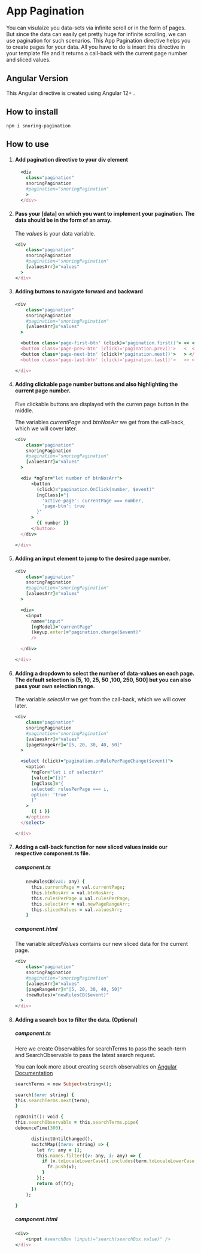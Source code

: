 <h1>App Pagination</h1>
<p>You can visulaize you data-sets via infinite scroll or in the form of pages. But since the data can easily get pretty huge for infinite scrolling, we can use pagination for such scenarios. This App Pagination directive helps you to create pages for your data. All you have to do is insert this directive in your template file and it returns a call-back with the current page number and sliced values. </p>

<h2>Angular Version</h2>
<p>This Angular directive is created using Angular 12+ .</p>

<h2>How to install</h2>

```
npm i snoring-pagination
```

<h2>How to use</h2>

<ol>

<li>
<h4>Add pagination directive to your div element</h4>

```ruby
  <div
    class="pagination"
    snoringPagination
    #pagination="snoringPagination"
    >
  </div>
```

</li>

<li>
<h4>Pass your [data] on which you want to implement your pagination. The data should be in the form of an array.</h4>

<p>The <em>values</em> is your data variable.</p>

```ruby
<div
    class="pagination"
    snoringPagination
    #pagination="snoringPagination"
    [valuesArr]="values"
  >
</div>
```

</li>

<li>
<h4>Adding buttons to navigate forward and backward</h4>

```ruby
<div
    class="pagination"
    snoringPagination
    #pagination="snoringPagination"
    [valuesArr]="values"
  >

  <button class='page-first-btn' (click)='pagination.first()'> << </button>
  <button class='page-prev-btn' (click)='pagination.prev()'>   <  </button>
  <button class='page-next-btn' (click)='pagination.next()'>   > </button>
  <button class='page-last-btn' (click)='pagination.last()'>   >> </button>

</div>
```

</li>

<li>
<h4>Adding clickable page number buttons and also highlighting the current page number.</h4>
<p>Five clickable buttons are displayed with the curren page button in the middle.</p>
<p>The variables <em>currentPage</em> and <em>btnNosArr</em> we get from the call-back, which we will cover later.</p>

```ruby
<div
    class="pagination"
    snoringPagination
    #pagination="snoringPagination"
    [valuesArr]="values"
  >

  <div *ngFor="let number of btnNosArr">
      <button
        (click)="pagination.OnClick(number, $event)"
        [ngClass]="{
          'active-page': currentPage === number,
          'page-btn': true
        }"
      >
        {{ number }}
      </button>
  </div>

</div>
```

</li>

<li>
<h4>Adding an input element to jump to the desired page number.</h4>

```ruby
<div
    class="pagination"
    snoringPagination
    #pagination="snoringPagination"
    [valuesArr]="values"
  >

  <div>
    <input
      name="input"
      [ngModel]="currentPage"
      (keyup.enter)="pagination.change($event)"
      />

  </div>

</div>
```

</li>

<li>
<h4>Adding a  dropdown to select the number of data-values on each page. The default selection is [5, 10, 25, 50 ,100, 250, 500] but you can also pass your own selection range.</h4>

<p>The variable <em>selectArr</em> we get from the call-back, which we will cover later.</p>

```ruby
<div
    class="pagination"
    snoringPagination
    #pagination="snoringPagination"
    [valuesArr]="values"
    [pageRangeArr]="[5, 20, 30, 40, 50]"
  >

  <select (click)="pagination.onRulePerPageChange($event)">
    <option
      *ngFor="let i of selectArr"
      [value]="[i]"
      [ngClass]="{
      selected: rulesPerPage === i,
      option: 'true'
      }"
    >
      {{ i }}
    </option>
  </select>

</div>
```

</li>

<li>
<h4>Adding a call-back function for new sliced values inside our respective component.ts file.</h4>

<h5>component.ts </h5>
  
```ruby
    newRulesCB(val: any) {
      this.currentPage = val.currentPage;
      this.btnNosArr = val.btnNosArr;
      this.rulesPerPage = val.rulesPerPage;
      this.selectArr = val.newPageRangeArr;
      this.slicedValues = val.valuesArr;
    }
```

<h5>component.html</h5>

<p>The variable <em>slicedValues</em> contains our new sliced data for the current page.</p>

```ruby
<div
    class="pagination"
    snoringPagination
    #pagination="snoringPagination"
    [valuesArr]="values"
    [pageRangeArr]="[5, 20, 30, 40, 50]"
    (newRules)="newRulesCB($event)"
  >
</div>
```

</li>

<li>
<h4>Adding a search box to filter the data. (Optional)</h4>
<h5>component.ts</h5>
<p>Here we create Observables for searchTerms to pass the seach-term and SearchObservable to pass the latest search request.</p>
<p>You can look more about creating search observables on <a href='https://angular.io/guide/practical-observable-usage'>Angular Documentation</a></p>

```ruby
searchTerms = new Subject<string>();

search(term: string) {
this.searchTerms.next(term);
}

ngOnInit(): void {
this.searchObservable = this.searchTerms.pipe(
debounceTime(300),

      distinctUntilChanged(),
      switchMap((term: string) => {
        let fr: any = [];
        this.names.filter((v: any, i: any) => {
          if (v.toLocaleLowerCase().includes(term.toLocaleLowerCase())) {
            fr.push(v);
          }
        });
        return of(fr);
      })
    );

}
```

<h5>component.html</h5>

```ruby
<div>
    <input #searchBox (input)="search(searchBox.value)" />
</div>
```

</li>
</ol>
